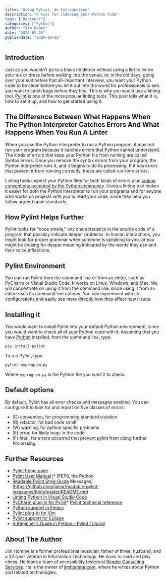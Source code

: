 ```yaml
---
title: "Using Pylint, An Introduction"
description: "A tool for cleaning your Python code"
tags: ["Beginner"]
categories: ["Python"]
Author: "Jim Homme"
date: "2020-09-29"
publishdate: "2020-10-02"
---
```


## Introduction

Just as you wouldn't go to a black tie dinner without using a lint roller on
your tux or dress before walking into the venue, or, in the old days, going over
your suit before that all-important interview, you want your Python code to be
clean before you let it out into the world for professionals to see. you want to
catch bugs before they bite. This is why you would use a linting tool.
[Pylint](http://www.pylint.org) is one of the more popular linting tools. This
post tells what it is, how to set it up, and how to get started using it.

<!-- more -->

## The Difference Between What Happens When The Python Interpreter Catches Errors And What Happens When You Run A Linter

When you use the Python interpreter to run a Python program, it may not run your
program because it catches errors that Python cannot understand. The kinds of
errors that keep your Python file from running are called Syntax errors. Once
you remove the syntax errors from your program, the Python interpreter runs it,
and it begins to do its processing. If it has errors that prevent it from
running correctly, these are called run-time errors.

Linting tools inspect your Python files for both kinds of errors plus [coding
conventions accepted by the Python
community](https://www.python.org/dev/peps/pep-0008/). Using a linting tool
makes it easier for both the Python interpreter to run your programs and for
anyone who works on projects with you to read your code, since they help you
follow agreed upon standards.

## How Pylint Helps Further

Pylint looks for "code smells," any characteristics in the source code of a
program that possibly indicate deeper problems. In human interactions, you might
look for proper grammar when someone is speaking to you, or you might be looking
for deeper meaning indicated by the words they use and their voice inflections.

## Pylint Environment

You can run Pylint from the command line or from an editor, such as PyCharm or Visual
Studio Code. It works on Linux, Windows, and Mac. We will concentrate on using
it from the command line, since using it from an editor uses its command line
options. You can experiment with its configurations and easily see more directly
how they affect how it runs.

## Installing it

You would want to install Pylint into your default Python environment, since you
would want to check all of your Python code with it. Assuming that you have
[Python](https://www.python.org/) installed, from the command line, type:

``` python
pip install pylint
```

To run Pylint, type:

``` python
pylint myprogram.py 
```

Where `myprogram.py` is the Python file you want it to check.

## Default options

By default, Pylint has all error checks and messages enabled. You can configure
it to look for and report on five classes of errors:

* (C) convention, for programming standard violation
* (R) refactor, for bad code smell
* (W) warning, for python specific problems
* (E) error, for likely bugs in the code
* (F) fatal, for errors occurred that prevent pylint from doing further
Processing.

## Further Resources

* [Pylint home page](https://www.pylint.org/)
* [Pylint User Manual](http://pylint.pycqa.org/en/latest/) j* [PEP8, the Python
* [Readable Pylint Style Guide](https://www.python.org/dev/peps/pep-0008/)
  Messages](https://github.com/janjur/readable-pylint-messages/blob/master/README.md)
* [Linting Python In Visual Studio
  Code](https://code.visualstudio.com/docs/python/linting)
* [PyCharm plug-in for
  Pylint](https://plugins.jetbrains.com/plugin/11084-pylint)* [Pylint technical
  reference](https://pylint.readthedocs.io/en/latest/technical_reference/features.html)
* [Python support in
  Emacs](https://www.emacswiki.org/emacs/PythonProgrammingInEmacs)
* [Pylint plug-in for Vim](https://www.vim.org/scripts/script.php?script_id=891)
* [Pylint support for Eclipse](http://pydev.org/)
* [A Beginner's Guide in Python - Pylint
  Tutorial](https://docs.pylint.org/en/1.6.0/tutorial.html)

## About The Author

Jim Homme is a former professional musician, father of three, husband, and a
32-year veteran in Information Technology. He loves to read and play chess. He
leads a team of accessibility testers at [Bender Consulting
Services](https://www.benderconsult.com/). He is the owner of
[jimhomme.com](https://www.jimhomme.com/), where he writes about Python and
related technologies.
